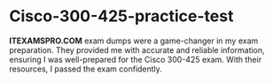 # Cisco-300-425-practice-test
**ITEXAMSPRO.COM** exam dumps were a game-changer in my exam preparation. They provided me with accurate and reliable information, ensuring I was well-prepared for the Cisco 300-425 exam. With their resources, I passed the exam confidently.

